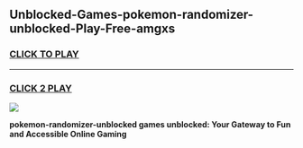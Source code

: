 
## Unblocked-Games-pokemon-randomizer-unblocked-Play-Free-amgxs
<h3>
<a href="https://premium76.site?title=pokemon-randomizer-unblocked&ref=10A">CLICK TO PLAY</a></h3>
<hr>

<h3>
<a href="https://premium76.site?title=pokemon-randomizer-unblocked&ref=10A">CLICK 2 PLAY</a>
  
</h3>

<a href="https://premium76.site?title=pokemon-randomizer-unblocked&ref=10A"><img src="https://clearcache.store/games.png"></a>


**pokemon-randomizer-unblocked games unblocked: Your Gateway to Fun and Accessible Online Gaming**
